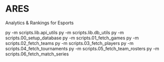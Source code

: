 # ARES
Analytics &amp; Rankings for Esports


py -m scripts.lib.api_utils
py -m scripts.lib.db_utils
py -m scripts.00_setup_database
py -m scripts.01_fetch_games
py -m scripts.02_fetch_teams
py -m scripts.03_fetch_players
py -m scripts.04_fetch_tournaments
py -m scripts.05_fetch_team_rosters
py -m scripts.06_fetch_match_series
